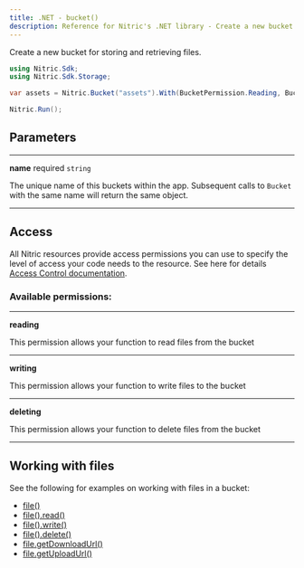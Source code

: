 ```yaml
---
title: .NET - bucket()
description: Reference for Nitric's .NET library - Create a new bucket for storing and retrieving files.
---
```


Create a new bucket for storing and retrieving files.

```csharp
using Nitric.Sdk;
using Nitric.Sdk.Storage;

var assets = Nitric.Bucket("assets").With(BucketPermission.Reading, BucketPermission.Writing, BucketPermission.Deleting);

Nitric.Run();
```

## Parameters

---

**name** required `string`

The unique name of this buckets within the app. Subsequent calls to `Bucket` with the same name will return the same object.

---

## Access

All Nitric resources provide access permissions you can use to specify the level of access your code needs to the resource. See here for details [Access Control documentation](../../../../access-control).

### Available permissions:

---

**reading**

This permission allows your function to read files from the bucket

---

**writing**

This permission allows your function to write files to the bucket

---

**deleting**

This permission allows your function to delete files from the bucket

---

## Working with files

See the following for examples on working with files in a bucket:

- [file()](./bucket-file.md)
- [file().read()](./bucket-file-read.md)
- [file().write()](./bucket-file-write.md)
- [file().delete()](./bucket-file-delete.md)
- [file.getDownloadUrl()](./bucket-file-downloadurl)
- [file.getUploadUrl()](./bucket-file-uploadurl)
